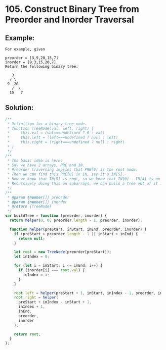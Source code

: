 # 105. Construct Binary Tree from Preorder and Inorder Traversal

## Example:

    For example, given

    preorder = [3,9,20,15,7]
    inorder = [9,3,15,20,7]
    Return the following binary tree:

       3
      / \
     9  20
       /  \
      15   7

## Solution:

```javascript
/**
 * Definition for a binary tree node.
 * function TreeNode(val, left, right) {
 *     this.val = (val===undefined ? 0 : val)
 *     this.left = (left===undefined ? null : left)
 *     this.right = (right===undefined ? null : right)
 * }
 */
/**
 * The basic idea is here:
 * Say we have 2 arrays, PRE and IN.
 * Preorder traversing implies that PRE[0] is the root node.
 * Then we can find this PRE[0] in IN, say it's IN[5].
 * Now we know that IN[5] is root, so we know that IN[0] - IN[4] is on the left side, IN[6] to the end is on the right side.
 * Recursively doing this on subarrays, we can build a tree out of it :)
 */
/**
 * @param {number[]} preorder
 * @param {number[]} inorder
 * @return {TreeNode}
 */
var buildTree = function (preorder, inorder) {
  return helper(0, 0, preorder.length - 1, preorder, inorder);

  function helper(preStart, inStart, inEnd, preorder, inorder) {
    if (preStart > preorder.length - 1 || inStart > inEnd) {
      return null;
    }

    let root = new TreeNode(preorder[preStart]);
    let inIndex = 0;

    for (let i = inStart; i <= inEnd; i++) {
      if (inorder[i] === root.val) {
        inIndex = i;
      }
    }

    root.left = helper(preStart + 1, inStart, inIndex - 1, preorder, inorder);
    root.right = helper(
      preStart + inIndex - inStart + 1,
      inIndex + 1,
      inEnd,
      preorder,
      inorder
    );

    return root;
  }
};
```
